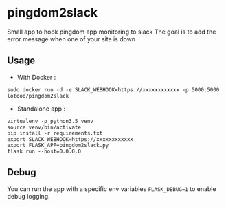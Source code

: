 # pingdom2slack

Small app to hook pingdom app monitoring to slack
The goal is to add the error message when one of your site is down

## Usage

* With Docker :

```
sudo docker run -d -e SLACK_WEBHOOK=https://xxxxxxxxxxxx -p 5000:5000 lotooo/pingdom2slack
```

* Standalone app :
```
virtualenv -p python3.5 venv
source venv/bin/activate
pip install -r requirements.txt
export SLACK_WEBHOOK=https://xxxxxxxxxxxx
export FLASK_APP=pingdom2slack.py
flask run --host=0.0.0.0
```

## Debug

You can run the app with a specific env variables `FLASK_DEBUG=1` to enable debug logging.
